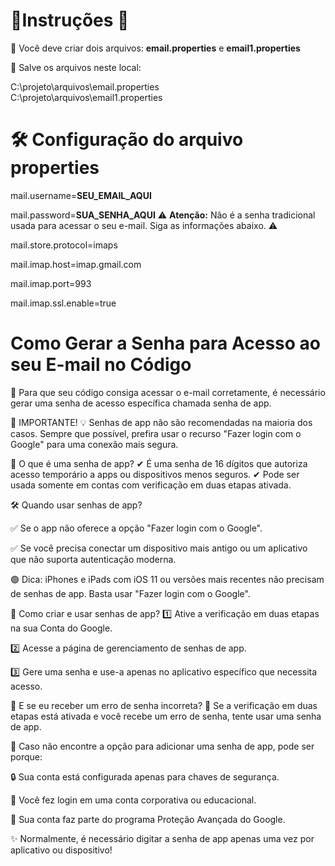 # 🚀Instruções 🚀

📌 Você deve criar dois arquivos:
**email.properties** e **email1.properties**

📂 Salve os arquivos neste local:

C:\projeto\arquivos\email.properties  
C:\projeto\arquivos\email1.properties 


# 🛠 Configuração do arquivo properties

mail.username=**SEU_EMAIL_AQUI**

mail.password=**SUA_SENHA_AQUI**   ⚠️ **Atenção:** Não é a senha tradicional usada para acessar o seu e-mail. Siga as informações abaixo. ⚠️

mail.store.protocol=imaps

mail.imap.host=imap.gmail.com

mail.imap.port=993

mail.imap.ssl.enable=true


# Como Gerar a Senha para Acesso ao seu E-mail no Código
🔐 Para que seu código consiga acessar o e-mail corretamente, é necessário gerar uma senha de acesso específica chamada senha de app.

 📌 IMPORTANTE!
💡 Senhas de app não são recomendadas na maioria dos casos. Sempre que possível, prefira usar o recurso "Fazer login com o Google" para uma conexão mais segura.

🔑 O que é uma senha de app?
✔ É uma senha de 16 dígitos que autoriza acesso temporário a apps ou dispositivos menos seguros.
✔ Pode ser usada somente em contas com verificação em duas etapas ativada.

🛠 Quando usar senhas de app?

✅ Se o app não oferece a opção "Fazer login com o Google".

✅ Se você precisa conectar um dispositivo mais antigo ou um aplicativo que não suporta autenticação moderna.

🟢 Dica: iPhones e iPads com iOS 11 ou versões mais recentes não precisam de senhas de app. Basta usar "Fazer login com o Google".

🔄 Como criar e usar senhas de app?
1️⃣ Ative a verificação em duas etapas na sua Conta do Google.

2️⃣ Acesse a página de gerenciamento de senhas de app.

3️⃣ Gere uma senha e use-a apenas no aplicativo específico que necessita acesso.

🔎 E se eu receber um erro de senha incorreta?
🔸 Se a verificação em duas etapas está ativada e você recebe um erro de senha, tente usar uma senha de app. 

🔸 Caso não encontre a opção para adicionar uma senha de app, pode ser porque:

🔒 Sua conta está configurada apenas para chaves de segurança.

🏢 Você fez login em uma conta corporativa ou educacional.

🔐 Sua conta faz parte do programa Proteção Avançada do Google.

✨ Normalmente, é necessário digitar a senha de app apenas uma vez por aplicativo ou dispositivo!

